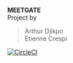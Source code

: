 **MEETGATE**<br>
Project by 
> Arthur Djikpo<br>
> Etienne Crespi

[![CircleCI](https://circleci.com/gh/Lorddistrict/Meetgate.svg?style=svg)](https://circleci.com/gh/Lorddistrict/Meetgate) 
